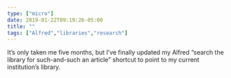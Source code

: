 ```yaml
---
type: ["micro"]
date: 2019-01-22T09:19:26-05:00
title: ""
tags: ["Alfred","libraries","research"]
---
```

It’s only taken me five months, but I’ve finally updated my Alfred “search the library for such-and-such an article” shortcut to point to my current institution’s library.
